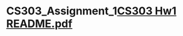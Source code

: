 # CS303_Assignment_1[CS303 Hw1 README.pdf](https://github.com/zackBrightFall22/CS303_Assignment_1/files/10678342/CS303.Hw1.README.pdf)
